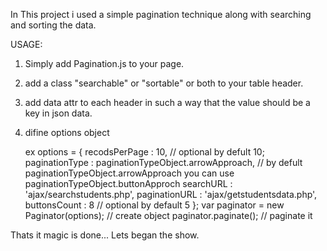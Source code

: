 In This project i used a simple pagination technique along with searching and sorting the data.

USAGE:

1. Simply add Pagination.js to your page. 
2. add a class "searchable" or "sortable" or both to your table header.
3. add data attr to each header in such a way that the value should be a key in json data.
4. difine options object 

   ex
        options = {
    		recodsPerPage : 10, // optional by defult 10;
    		paginationType : paginationTypeObject.arrowApproach, // by defult paginationTypeObject.arrowApproach you can use paginationTypeObject.buttonApproch
    		searchURL : 'ajax/searchstudents.php', 
    		paginationURL : 'ajax/getstudentsdata.php',
    		buttonsCount : 8 // optional by default 5
    	};
    	var paginator = new Paginator(options); // create object
    	paginator.paginate(); // paginate it

Thats it magic is done... Lets began the show.
